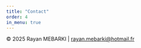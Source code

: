 ```yaml
---
title: "Contact"
order: 4
in_menu: true
---
```

<div class="container">
        <p>&copy; 2025 Rayan MEBARKI | <a href="rayan.mebarki@hotmail.fr">rayan.mebarki@hotmail.fr</a></p>
    </div> 